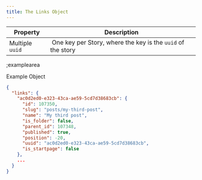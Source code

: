 ```yaml
---
title: The Links Object
---
```


| Property            | Description          |
|---------------------|----------------------|
| Multiple `uuid`      | One key per Story, where the key is the `uuid` of the story |

;examplearea

Example Object

```json
{
  "links": {
    "ac0d2ed0-e323-43ca-ae59-5cd7d38683cb": {
      "id": 107350,
      "slug": "posts/my-third-post",
      "name": "My third post",
      "is_folder": false,
      "parent_id": 107348,
      "published": true,
      "position": -20,
      "uuid": "ac0d2ed0-e323-43ca-ae59-5cd7d38683cb",
      "is_startpage": false
    },
    ...
  }
}
```